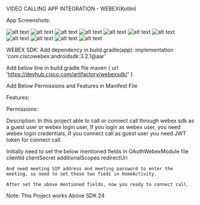 VIDEO CALLING APP INTEGRATION - WEBEX(Kotlin)


App Screenshots:

![alt text](https://github.com/gobinathPerumal/Video_Calling_App_Webex-Kotlin-/blob/main_develop/app/sreenshots/splashscreen.PNG)
![alt text](https://github.com/gobinathPerumal/Video_Calling_App_Webex-Kotlin-/blob/main_develop/app/sreenshots/login_screen1.PNG)
![alt text](https://github.com/gobinathPerumal/Video_Calling_App_Webex-Kotlin-/blob/main_develop/app/sreenshots/login_screen2.PNG)
![alt text](https://github.com/gobinathPerumal/Video_Calling_App_Webex-Kotlin-/blob/main_develop/app/sreenshots/webex_login.PNG)
![alt text](https://github.com/gobinathPerumal/Video_Calling_App_Webex-Kotlin-/blob/main_develop/app/sreenshots/webex_password.PNG)
![alt text](https://github.com/gobinathPerumal/Video_Calling_App_Webex-Kotlin-/blob/main_develop/app/sreenshots/calling1_LI.jpg)
![alt text](https://github.com/gobinathPerumal/Video_Calling_App_Webex-Kotlin-/blob/main_develop/app/sreenshots/call_waiting_LI.jpg)
![alt text](https://github.com/gobinathPerumal/Video_Calling_App_Webex-Kotlin-/blob/main_develop/app/sreenshots/oncall1_LI.jpg)
![alt text](https://github.com/gobinathPerumal/Video_Calling_App_Webex-Kotlin-/blob/main_develop/app/sreenshots/participants_LI.jpg)
![alt text](https://github.com/gobinathPerumal/Video_Calling_App_Webex-Kotlin-/blob/main_develop/app/sreenshots/screenshare_LI.jpg)
![alt text](https://github.com/gobinathPerumal/Video_Calling_App_Webex-Kotlin-/blob/main_develop/app/sreenshots/call_not_connect_LI.jpg)

WEBEX SDK:
Add dependency in build.gradle(app):
implementation 'com.ciscowebex:androidsdk:3.2.1@aar'

Add below line in build.gradle file
        maven {
            url 'https://devhub.cisco.com/artifactory/webexsdk/'
        }

Add Below Permissions and Features in Manifest File

Features:
    <uses-feature
        android:name="android.hardware.camera"
        android:required="false" />
    <uses-feature
        android:name="android.hardware.camera.autofocus"
        android:required="false" />
    <uses-feature
        android:name="android.hardware.camera.flash"
        android:required="false" />
    <uses-feature
        android:name="android.hardware.camera.front"
        android:required="false" />
    <uses-feature
        android:name="android.hardware.usb.accessory"
        android:required="false" />

Permissions:
    <uses-permission android:name="android.permission.RECORD_AUDIO" />
    <uses-permission android:name="android.permission.MODIFY_AUDIO_SETTINGS" />
    <uses-permission android:name="android.permission.BLUETOOTH" />
    <uses-permission android:name="android.permission.SYSTEM_ALERT_WINDOW" />
    <uses-permission android:name="android.permission.READ_PHONE_STATE" />
    <uses-permission android:name="android.permission.VIBRATE" />
    <!--
    Used by PSTN calling to dial directly rather than open the dialer
    This has proven to be the only reliable way to ensure Samsung phones are able to
    dial into meetings over PSTN with the dial sequence.
    -->
    <uses-permission android:name="android.permission.CALL_PHONE" />
    <uses-permission android:name="android.permission.FOREGROUND_SERVICE" />
    <uses-permission android:name="android.permission.READ_CALENDAR" />
    <uses-permission android:name="android.permission.READ_CONTACTS" />
    <uses-permission android:name="android.permission.WRITE_CONTACTS" />
    <uses-permission android:name="android.permission.GET_ACCOUNTS" />
    <uses-permission android:name="android.permission.MANAGE_ACCOUNTS" />
    <uses-permission android:name="android.permission.AUTHENTICATE_ACCOUNTS" />
    <uses-permission android:name="android.permission.WAKE_LOCK" />
    <uses-permission android:name="android.permission.USE_CREDENTIALS" />
    <uses-permission android:name="android.permission.DISABLE_KEYGUARD" />

Description:
    In this project able to call or connect call through webex sdk as a guest user or webex login user,
    If you login as webex user, you need webex login credentials, If you connect call as guest user you need
    JWT token for connect call.

   Initially need to set the below mentioned fields in OAuthWebexModule file
             clientId
             clientSecret
             additionalScopes
             redirectUri

    And need meeting SIP address and meeting password to enter the meeting, so need to set these two fieds in HomeActivity.

    After set the above mentioned fields, now you ready to connect call.

Note: This Project works Above SDK 24